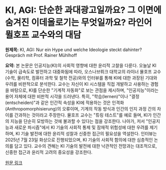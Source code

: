# KI, AGI: 단순한 과대광고일까요? 그 이면에 숨겨진 이데올로기는 무엇일까요? 라인어 뮐호프 교수와의 대담

**원제목:** KI, AGI: Nur ein Hype und welche Ideologie steckt dahinter? Gespräch mit Prof. Rainer Mühlhoff

**요약:** 본 논문은 인공지능(KI)의 사회적 영향에 대한 윤리적 고찰을 다룬다.  오늘날 KI 기술이 급속도로 발전하고 대중화됨에 따라,  오스나브뤼크 대학교의 라이너 뮬호프 교수(수학, 물리학, 컴퓨터 과학 및 철학 전공)와의 인터뷰를 통해 KI에 대한 과장된 기대와 우려를 비판적으로 분석한다.  교수는 자신이  KI 시스템을 직접 개발하고 사용하는 경험을 바탕으로,  KI를 단순한  "기계적 자동화"로 보는 관점을 제시하며, "인공지능"이라는 용어 자체에 대한 비판적 시각을 드러낸다.  특히,  "학습(lernen)"이나 "결정(entscheiden)"과 같은 인간적 속성을 KI에 적용하는 것은 인격화(Anthropomorphisierung)의 오류이며,  기계의 작동 방식과 인간의 인지 과정 간의 차이를 간과하는 것이라고 주장한다. 뮬호프 교수는  "튜링 테스트"를 예로 들며, KI가 인간의 지능을 단순히 모방하는 것에 불과할 수 있다는 점을 강조한다.  나아가,  저서 "인공지능과 새로운 파시즘"에서  KI 기술의 사회적 통제 및 잠재적 위험성에 대한 우려를 제기하며, KI 기술 발전에 대한 윤리적 성찰과  신중한 접근의 필요성을 역설한다.  인터뷰는  2025년 7월 23일 화상으로 진행되었으며,  KI 기술의  사회적 함의에 대한 심층적인 논의를 담고 있다.  교수의 견해는  KI 기술의 발전에 대한 낙관적인 전망과는 대조적으로,  신중한 접근과 윤리적 고려의 중요성을 강조한다.

[원문 링크](https://www.l-iz.de/Topposts/2025/07/ki-agi-nur-ein-hype-und-welche-ideologie-steckt-dahinter-gespraech-mit-prof-rainer-muehlhoff-teil-1-630114)
